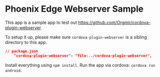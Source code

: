 # Phoenix Edge Webserver Sample

This app is a sample app to test out https://github.com/Orgmir/cordova-plugin-webserver.

To setup it up, please make sure `cordova-plugin-webserver` is a sibling directory to this app.

```json
// package.json
	"cordova-plugin-webserver": "file:../cordova-plugin-webserver",
```

Install everything using `npm install`. Run the app via cordova: `cordova run android`.
